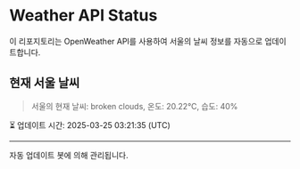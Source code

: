 
# Weather API Status

이 리포지토리는 OpenWeather API를 사용하여 서울의 날씨 정보를 자동으로 업데이트합니다.

## 현재 서울 날씨
> 서울의 현재 날씨: broken clouds, 온도: 20.22°C, 습도: 40%

⏳ 업데이트 시간: 2025-03-25 03:21:35 (UTC)

---
자동 업데이트 봇에 의해 관리됩니다.
